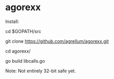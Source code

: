 agorexx
=======

Install:

cd $GOPATH/src

git clone https://github.com/agrellum/agorexx.git

cd agorexx/

go build libcalls.go

Note: Not entirely 32-bit safe yet.
